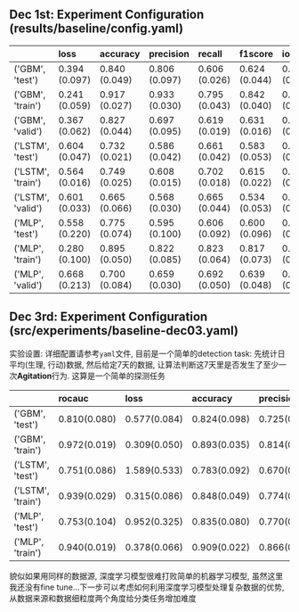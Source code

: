 ## Dec 1st: Experiment Configuration (results/baseline/config.yaml)

|                   | loss          | accuracy      | precision     | recall        | f1score       | iou           |
|:------------------|:--------------|:--------------|:--------------|:--------------|:--------------|:--------------|
| ('GBM', 'test')   | 0.394 (0.097) | 0.840 (0.049) | 0.806 (0.097) | 0.606 (0.026) | 0.624 (0.044) | 0.520 (0.041) |
| ('GBM', 'train')  | 0.241 (0.059) | 0.917 (0.027) | 0.933 (0.030) | 0.795 (0.043) | 0.842 (0.040) | 0.744 (0.052) |
| ('GBM', 'valid')  | 0.367 (0.062) | 0.827 (0.044) | 0.697 (0.095) | 0.619 (0.019) | 0.631 (0.016) | 0.520 (0.020) |
| ('LSTM', 'test')  | 0.604 (0.047) | 0.732 (0.021) | 0.586 (0.042) | 0.661 (0.042) | 0.583 (0.053) | 0.458 (0.043) |
| ('LSTM', 'train') | 0.564 (0.016) | 0.749 (0.025) | 0.608 (0.015) | 0.702 (0.018) | 0.615 (0.022) | 0.484 (0.023) |
| ('LSTM', 'valid') | 0.601 (0.033) | 0.665 (0.066) | 0.568 (0.030) | 0.665 (0.044) | 0.534 (0.053) | 0.406 (0.047) |
| ('MLP', 'test')   | 0.558 (0.220) | 0.775 (0.074) | 0.595 (0.100) | 0.606 (0.092) | 0.600 (0.096) | 0.487 (0.070) |
| ('MLP', 'train')  | 0.280 (0.100) | 0.895 (0.050) | 0.822 (0.085) | 0.823 (0.064) | 0.817 (0.073) | 0.714 (0.099) |
| ('MLP', 'valid')  | 0.668 (0.213) | 0.700 (0.084) | 0.659 (0.030) | 0.692 (0.050) | 0.639 (0.048) | 0.489 (0.059) |


## Dec 3rd: Experiment Configuration (src/experiments/baseline-dec03.yaml)

实验设置: 详细配置请参考`yaml`文件, 目前是一个简单的detection task: 先统计日平均(生理, 行动)数据, 然后给定7天的数据, 让算法判断这7天里是否发生了至少一次**Agitation**行为. 这算是一个简单的探测任务

|                   | rocauc       | loss         | accuracy     | precision    | recall       | f1score      | iou          |
|:------------------|:-------------|:-------------|:-------------|:-------------|:-------------|:-------------|:-------------|
| ('GBM', 'test')   | 0.810(0.080) | 0.577(0.084) | 0.824(0.098) | 0.725(0.106) | 0.756(0.114) | 0.736(0.110) | 0.615(0.134) |
| ('GBM', 'train')  | 0.972(0.019) | 0.309(0.050) | 0.893(0.035) | 0.814(0.040) | 0.921(0.032) | 0.849(0.043) | 0.748(0.062) |
| ('LSTM', 'test')  | 0.751(0.086) | 1.589(0.533) | 0.783(0.092) | 0.670(0.100) | 0.656(0.071) | 0.652(0.061) | 0.524(0.075) |
| ('LSTM', 'train') | 0.939(0.029) | 0.315(0.086) | 0.848(0.049) | 0.774(0.057) | 0.863(0.044) | 0.798(0.060) | 0.679(0.082) |
| ('MLP', 'test')   | 0.753(0.104) | 0.952(0.325) | 0.835(0.080) | 0.770(0.132) | 0.649(0.043) | 0.679(0.063) | 0.560(0.072) |
| ('MLP', 'train')  | 0.940(0.019) | 0.378(0.066) | 0.909(0.022) | 0.866(0.041) | 0.843(0.035) | 0.852(0.032) | 0.755(0.045) |


貌似如果用同样的数据源, 深度学习模型很难打败简单的机器学习模型, 虽然这里我还没有fine tune...下一步可以考虑如何利用深度学习模型处理复杂数据的优势, 从数据来源和数据细粒度两个角度给分类任务增加难度